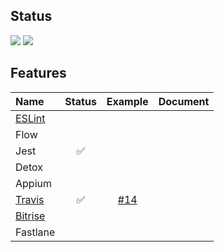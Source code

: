 ## Status

[![](https://travis-ci.org/blcsntb/react-native-sample.svg)](https://travis-ci.org/blcsntb/react-native-sample)
[![](https://badges.greenkeeper.io/FaridSafi/react-native-gifted-chat.svg)](https://greenkeeper.io/)

## Features

| Name | Status | Example | Document |
| :-- | :-: | :-: | :-:|
| [ESLint](https://github.com/eslint/eslint) | | | |
| Flow | | | |
| Jest | ✅ | | |
| Detox | | | |
| Appium | | | |
| [Travis](https://travis-ci.org) | ✅ | [#14](../../pull/14/files) | |
| [Bitrise](https://www.bitrise.io) | | | |
| Fastlane | | | |
